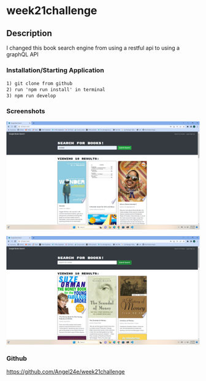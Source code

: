 # week21challenge
## Description
 I changed this book search engine from using a restful api to using a graphQL API

### Installation/Starting Application
```
1) git clone from github
2) run 'npm run install' in terminal
3) npm run develop
```
### Screenshots

![Image of application](./assets/Screenshot%20(48).png)

![Image of application](./assets/Screenshot%20(49).png)
### Github
https://github.com/Angel24e/week21challenge